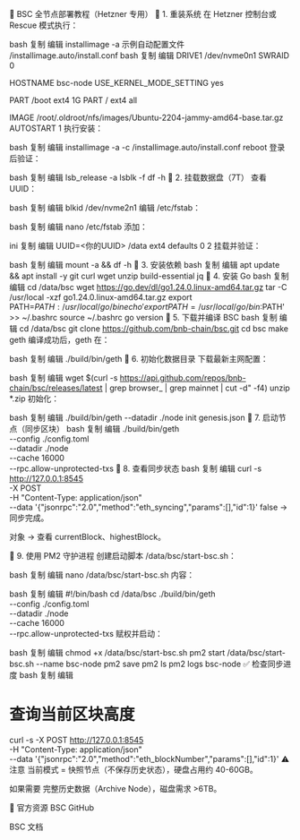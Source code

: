 🚀 BSC 全节点部署教程（Hetzner 专用）
📌 1. 重装系统
在 Hetzner 控制台或 Rescue 模式执行：

bash
复制
编辑
installimage -a
示例自动配置文件 /installimage.auto/install.conf
bash
复制
编辑
DRIVE1 /dev/nvme0n1
SWRAID 0

HOSTNAME bsc-node
USE_KERNEL_MODE_SETTING yes

PART /boot ext4 1G
PART / ext4 all

IMAGE /root/.oldroot/nfs/images/Ubuntu-2204-jammy-amd64-base.tar.gz
AUTOSTART 1
执行安装：

bash
复制
编辑
installimage -a -c /installimage.auto/install.conf
reboot
登录后验证：

bash
复制
编辑
lsb_release -a
lsblk -f
df -h
📌 2. 挂载数据盘（7T）
查看 UUID：

bash
复制
编辑
blkid /dev/nvme2n1
编辑 /etc/fstab：

bash
复制
编辑
nano /etc/fstab
添加：

ini
复制
编辑
UUID=<你的UUID> /data ext4 defaults 0 2
挂载并验证：

bash
复制
编辑
mount -a && df -h
📌 3. 安装依赖
bash
复制
编辑
apt update && apt install -y git curl wget unzip build-essential jq
📌 4. 安装 Go
bash
复制
编辑
cd /data/bsc
wget https://go.dev/dl/go1.24.0.linux-amd64.tar.gz
tar -C /usr/local -xzf go1.24.0.linux-amd64.tar.gz
export PATH=$PATH:/usr/local/go/bin
echo 'export PATH=/usr/local/go/bin:$PATH' >> ~/.bashrc
source ~/.bashrc
go version
📌 5. 下载并编译 BSC
bash
复制
编辑
cd /data/bsc
git clone https://github.com/bnb-chain/bsc.git
cd bsc
make geth
编译成功后，geth 在：

bash
复制
编辑
./build/bin/geth
📌 6. 初始化数据目录
下载最新主网配置：

bash
复制
编辑
wget $(curl -s https://api.github.com/repos/bnb-chain/bsc/releases/latest | grep browser_ | grep mainnet | cut -d\" -f4)
unzip *.zip
初始化：

bash
复制
编辑
./build/bin/geth --datadir ./node init genesis.json
📌 7. 启动节点（同步区块）
bash
复制
编辑
./build/bin/geth \
  --config ./config.toml \
  --datadir ./node \
  --cache 16000 \
  --rpc.allow-unprotected-txs
📌 8. 查看同步状态
bash
复制
编辑
curl -s http://127.0.0.1:8545 \
  -X POST \
  -H "Content-Type: application/json" \
  --data '{"jsonrpc":"2.0","method":"eth_syncing","params":[],"id":1}'
false → 同步完成。

对象 → 查看 currentBlock、highestBlock。

📌 9. 使用 PM2 守护进程
创建启动脚本 /data/bsc/start-bsc.sh：

bash
复制
编辑
nano /data/bsc/start-bsc.sh
内容：

bash
复制
编辑
#!/bin/bash
cd /data/bsc
./build/bin/geth \
  --config ./config.toml \
  --datadir ./node \
  --cache 16000 \
  --rpc.allow-unprotected-txs
赋权并启动：

bash
复制
编辑
chmod +x /data/bsc/start-bsc.sh
pm2 start /data/bsc/start-bsc.sh --name bsc-node
pm2 save
pm2 ls
pm2 logs bsc-node
✅ 检查同步进度
bash
复制
编辑
# 查询当前区块高度
curl -s -X POST http://127.0.0.1:8545 \
-H "Content-Type: application/json" \
--data '{"jsonrpc":"2.0","method":"eth_blockNumber","params":[],"id":1}'
⚠️ 注意
当前模式 = 快照节点（不保存历史状态），硬盘占用约 40-60GB。

如果需要 完整历史数据（Archive Node），磁盘需求 >6TB。

🔗 官方资源
BSC GitHub

BSC 文档

